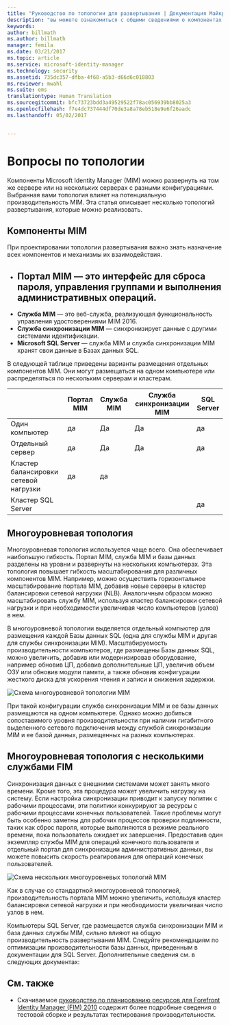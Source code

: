 ```yaml
---
title: "Руководство по топологии для развертывания | Документация Майкрософт"
description: "вы можете ознакомиться с общими сведениями о компонентах MIM 2016, а также рекомендациями по их развертыванию в вашей среде."
keywords: 
author: billmath
ms.author: billmath
manager: femila
ms.date: 03/21/2017
ms.topic: article
ms.service: microsoft-identity-manager
ms.technology: security
ms.assetid: 735dc357-dfba-4f68-a5b3-d66d6c018803
ms.reviewer: mwahl
ms.suite: ems
translationtype: Human Translation
ms.sourcegitcommit: bfc73723bdd3a49529522f78ac056939bb8025a3
ms.openlocfilehash: f7e4dc737444df70de3a8a78eb518e9e6f26aadc
ms.lasthandoff: 05/02/2017


---
```



# <a name="topology-considerations"></a>Вопросы по топологии
Компоненты Microsoft Identity Manager (MIM) можно развернуть на том же сервере или на нескольких серверах с разными конфигурациями. Выбранная вами топология влияет на потенциальную производительность MIM. Эта статья описывает несколько топологий развертывания, которые можно реализовать.

## <a name="mim-components"></a>Компоненты MIM
При проектировании топологии развертывания важно знать назначение всех компонентов и механизмы их взаимодействия.

- <a name="mim-portal---an-interface-for-password-resets-group-management-and-administrative-operations"></a>**Портал MIM** — это интерфейс для сброса пароля, управления группами и выполнения административных операций.
    -
- **Служба MIM** — это веб-служба, реализующая функциональность управления удостоверениями MIM 2016.
- **Служба синхронизации MIM** — синхронизирует данные с другими системами идентификации.
- **Microsoft SQL Server** — служба MIM и служба синхронизации MIM хранят свои данные в Базах данных SQL.

В следующей таблице приведены варианты размещения отдельных компонентов MIM. Они могут размещаться на одном компьютере или распределяться по нескольким серверам и кластерам.

| | Портал MIM | Служба MIM | Служба синхронизации MIM | SQL Server |
| --- | --- | --- | --- | --- |
| Один компьютер | да | Да | Да | да |
| Отдельный сервер | да | Да | Да | да |
| Кластер балансировки сетевой нагрузки | да | да | | |
| Кластер SQL Server | | | | да |


## <a name="multitier-topology"></a>Многоуровневая топология
Многоуровневая топология используется чаще всего. Она обеспечивает наибольшую гибкость. Портал MIM, служба MIM и базы данных разделены на уровни и развернуты на нескольких компьютерах. Эта топология повышает гибкость масштабирования для различных компонентов MIM. Например, можно осуществить горизонтальное масштабирование портала MIM, добавив новые серверы в кластер балансировки сетевой нагрузки (NLB). Аналогичным образом можно масштабировать службу MIM, используя кластер балансировки сетевой нагрузки и при необходимости увеличивая число компьютеров (узлов) в нем.

В многоуровневой топологии выделяется отдельный компьютер для размещения каждой Базы данных SQL (одна для службы MIM и другая для службы синхронизации MIM). Масштабируемость производительности компьютеров, где размещены Базы данных SQL, можно увеличить, добавив или модернизировав оборудование, например обновив ЦП, добавив дополнительные ЦП, увеличив объем ОЗУ или обновив модули памяти, а также обновив конфигурации жесткого диска для ускорения чтения и записи и снижения задержки.

![Схема многоуровневой топологии MIM](media/MIM-topo-multitier.png)

При такой конфигурации служба синхронизации MIM и ее базы данных размещаются на одном компьютере. Однако можно добиться сопоставимого уровня производительности при наличии гигабитного выделенного сетевого подключения между службой синхронизации MIM и ее базой данных, размещенных на разных компьютерах.


## <a name="multitier-topology-with-multiple-mim-services"></a>Многоуровневая топология с несколькими службами FIM
Синхронизация данных с внешними системами может занять много времени. Кроме того, эта процедура может увеличить нагрузку на систему. Если настройка синхронизации приводит к запуску политик с рабочими процессами, эти политики конкурируют за ресурсы с рабочими процессами конечных пользователей. Такие проблемы могут быть особенно заметны для рабочих процессов проверки подлинности, таких как сброс пароля, которые выполняются в режиме реального времени, пока пользователь ожидает их завершения. Предоставив один экземпляр службы MIM для операций конечного пользователя и отдельный портал для синхронизации административных данных, вы можете повысить скорость реагирования для операций конечных пользователей.

![Схема нескольких многоуровневых топологий MIM](media/MIM-topo-multitier-multiservice.png)

Как в случае со стандартной многоуровневой топологией, производительность портала MIM можно увеличить, используя кластер балансировки сетевой нагрузки и при необходимости увеличивая число узлов в нем.

Компьютеры SQL Server, где размещается служба синхронизации MIM и база данных службы MIM, сильно влияют на общую производительность развертывания MIM. Следуйте рекомендациям по оптимизации производительности базы данных, приведенным в документации для SQL Server. Дополнительные сведения см. в следующих документах:

## <a name="see-also"></a>См. также
- Скачиваемое [руководство по планированию ресурсов для Forefront Identity Manager (FIM) 2010](http://go.microsoft.com/fwlink/?LinkId=200180) содержит более подробные сведения о тестовой сборке и результатах тестирования производительности.

